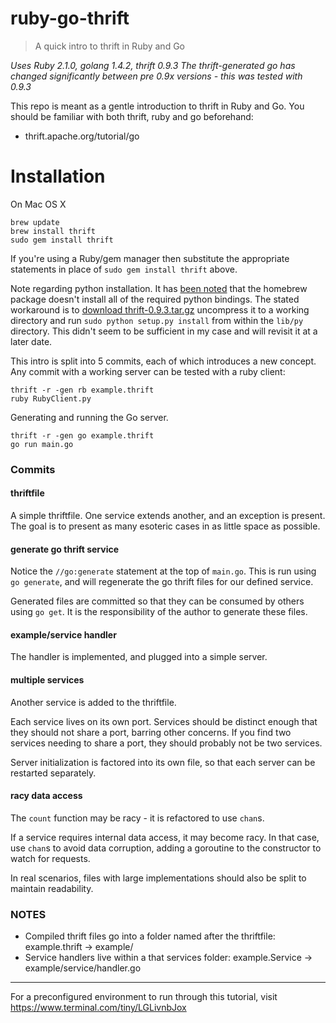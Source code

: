 ruby-go-thrift
===

> A quick intro to thrift in Ruby and Go

*Uses Ruby 2.1.0, golang 1.4.2, thrift 0.9.3*
*The thrift-generated go has changed significantly between pre 0.9x versions - this was tested with 0.9.3*

This repo is meant as a gentle introduction to thrift in Ruby and Go. You should be familiar with both thrift, ruby and go beforehand:
- thrift.apache.org/tutorial/go

Installation
==
On Mac OS X
```
brew update
brew install thrift
sudo gem install thrift
```
If you're using a Ruby/gem manager then substitute the appropriate statements in place of `sudo gem install thrift` above.


Note regarding python installation. It has [been noted](http://thrift-tutorial.readthedocs.org/en/latest/usage-example.html) that the homebrew package doesn't install all of the required python bindings. The stated workaround is to [download thrift-0.9.3.tar.gz](https://thrift.apache.org/download) uncompress it to a working directory and run `sudo python setup.py install` from within the `lib/py` directory. This didn't seem to be sufficient in my case and will revisit it at a later date.


This intro is split into 5 commits, each of which introduces a new concept.
Any commit with a working server can be tested with a ruby client:
```
thrift -r -gen rb example.thrift
ruby RubyClient.py
```

Generating and running the Go server.
```
thrift -r -gen go example.thrift
go run main.go
```

### Commits

#### thriftfile

A simple thriftfile. One service extends another, and an exception is present.
The goal is to present as many esoteric cases in as little space as possible.

#### generate go thrift service

Notice the `//go:generate` statement at the top of `main.go`.
This is run using `go generate`, and will regenerate the go thrift files for our defined service.

Generated files are committed so that they can be consumed by others using `go get`.
It is the responsibility of the author to generate these files.

#### example/service handler

The handler is implemented, and plugged into a simple server.

#### multiple services

Another service is added to the thriftfile.

Each service lives on its own port. Services should be distinct enough that they should not share a port, barring other concerns. If you find two services needing to share a port, they should probably not be two services.

Server initialization is factored into its own file, so that each server can be restarted separately.

#### racy data access

The `count` function may be racy - it is refactored to use `chan`s.

If a service requires internal data access, it may become racy.
In that case, use `chan`s to avoid data corruption, adding a goroutine to the constructor to watch for requests.

In real scenarios, files with large implementations should also be split to maintain readability.

### NOTES

- Compiled thrift files go into a folder named after the thriftfile: example.thrift -> example/
- Service handlers live within a that services folder: example.Service -> example/service/handler.go

---

For a preconfigured environment to run through this tutorial, visit https://www.terminal.com/tiny/LGLivnbJox
